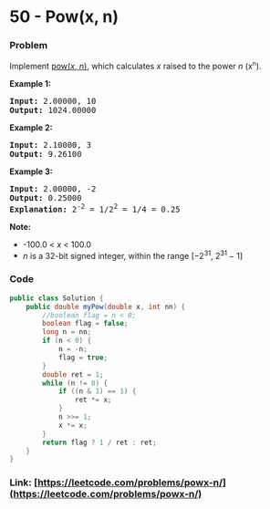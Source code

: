 # 50 - Pow(x, n)

### Problem
<p>Implement <a href="http://www.cplusplus.com/reference/valarray/pow/" target="_blank">pow(<em>x</em>, <em>n</em>)</a>, which calculates&nbsp;<em>x</em> raised to the power <em>n</em> (x<sup><span style="font-size:10.8333px">n</span></sup>).</p>

<p><strong>Example 1:</strong></p>

<pre>
<strong>Input:</strong> 2.00000, 10
<strong>Output:</strong> 1024.00000
</pre>

<p><strong>Example 2:</strong></p>

<pre>
<strong>Input:</strong> 2.10000, 3
<strong>Output:</strong> 9.26100
</pre>

<p><strong>Example 3:</strong></p>

<pre>
<strong>Input:</strong> 2.00000, -2
<strong>Output:</strong> 0.25000
<strong>Explanation:</strong> 2<sup>-2</sup> = 1/2<sup>2</sup> = 1/4 = 0.25
</pre>

<p><strong>Note:</strong></p>

<ul>
	<li>-100.0 &lt; <em>x</em> &lt; 100.0</li>
	<li><em>n</em> is a 32-bit signed integer, within the range&nbsp;[&minus;2<sup>31</sup>,&nbsp;2<sup>31&nbsp;</sup>&minus; 1]</li>
</ul>


### Code
```java
public class Solution {
    public double myPow(double x, int nn) {
        //boolean flag = n < 0;
        boolean flag = false;
        long n = nn;
        if (n < 0) {
            n = -n;
            flag = true;
        }
        double ret = 1;
        while (n != 0) {
            if ((n & 1) == 1) {
                ret *= x;
            }
            n >>= 1;
            x *= x;
        }
        return flag ? 1 / ret : ret;
    }
}
```
### Link: [https://leetcode.com/problems/powx-n/](https://leetcode.com/problems/powx-n/)
